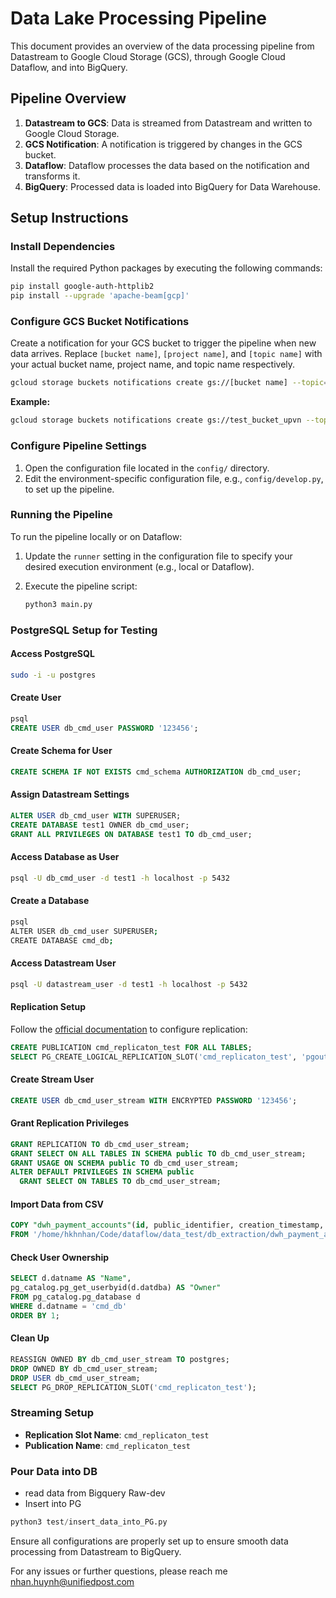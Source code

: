 # Data Lake Processing Pipeline

This document provides an overview of the data processing pipeline from Datastream to Google Cloud Storage (GCS), through Google Cloud Dataflow, and into BigQuery.

## Pipeline Overview

1. **Datastream to GCS**: Data is streamed from Datastream and written to Google Cloud Storage.
2. **GCS Notification**: A notification is triggered by changes in the GCS bucket.
3. **Dataflow**: Dataflow processes the data based on the notification and transforms it.
4. **BigQuery**: Processed data is loaded into BigQuery for Data Warehouse.

## Setup Instructions

### Install Dependencies

Install the required Python packages by executing the following commands:

```bash
pip install google-auth-httplib2
pip install --upgrade 'apache-beam[gcp]'
```

### Configure GCS Bucket Notifications

Create a notification for your GCS bucket to trigger the pipeline when new data arrives. Replace `[bucket name]`, `[project name]`, and `[topic name]` with your actual bucket name, project name, and topic name respectively.

```bash
gcloud storage buckets notifications create gs://[bucket name] --topic=projects/[project name]/topics/[topic name]
```

**Example:**

```bash
gcloud storage buckets notifications create gs://test_bucket_upvn --topic=projects/pj-bu-dw-data-sbx/topics/gcs_noti -p datastream-postgres/datastream/cmd_test
```

### Configure Pipeline Settings

1. Open the configuration file located in the `config/` directory.
2. Edit the environment-specific configuration file, e.g., `config/develop.py`, to set up the pipeline.

### Running the Pipeline

To run the pipeline locally or on Dataflow:

1. Update the `runner` setting in the configuration file to specify your desired execution environment (e.g., local or Dataflow).
2. Execute the pipeline script:

    ```bash
    python3 main.py
    ```

### PostgreSQL Setup for Testing

#### Access PostgreSQL

```bash
sudo -i -u postgres
```

#### Create User

```sql
psql
CREATE USER db_cmd_user PASSWORD '123456';
```

#### Create Schema for User

```sql
CREATE SCHEMA IF NOT EXISTS cmd_schema AUTHORIZATION db_cmd_user;
```

#### Assign Datastream Settings

```sql
ALTER USER db_cmd_user WITH SUPERUSER;
CREATE DATABASE test1 OWNER db_cmd_user;
GRANT ALL PRIVILEGES ON DATABASE test1 TO db_cmd_user;
```

#### Access Database as User

```bash
psql -U db_cmd_user -d test1 -h localhost -p 5432
```

#### Create a Database

```bash
psql
ALTER USER db_cmd_user SUPERUSER;
CREATE DATABASE cmd_db;
```

#### Access Datastream User

```bash
psql -U datastream_user -d test1 -h localhost -p 5432
```

#### Replication Setup

Follow the [official documentation](https://cloud.google.com/datastream/docs/configure-your-source-postgresql-database) to configure replication:

```sql
CREATE PUBLICATION cmd_replicaton_test FOR ALL TABLES;
SELECT PG_CREATE_LOGICAL_REPLICATION_SLOT('cmd_replicaton_test', 'pgoutput');
```

#### Create Stream User

```sql
CREATE USER db_cmd_user_stream WITH ENCRYPTED PASSWORD '123456';
```

#### Grant Replication Privileges

```sql
GRANT REPLICATION TO db_cmd_user_stream;
GRANT SELECT ON ALL TABLES IN SCHEMA public TO db_cmd_user_stream;
GRANT USAGE ON SCHEMA public TO db_cmd_user_stream;
ALTER DEFAULT PRIVILEGES IN SCHEMA public
  GRANT SELECT ON TABLES TO db_cmd_user_stream;
```

#### Import Data from CSV

```sql
COPY "dwh_payment_accounts"(id, public_identifier, creation_timestamp, last_update_timestamp, activated_timestamp, ended_timestamp, info_valid_from_timestamp, identifier, scheme, country, currency, bank_scheme, bank_identifier, status, type)
FROM '/home/hkhnhan/Code/dataflow/data_test/db_extraction/dwh_payment_accounts' DELIMITER ',' CSV;
```

#### Check User Ownership

```sql
SELECT d.datname AS "Name",
pg_catalog.pg_get_userbyid(d.datdba) AS "Owner"
FROM pg_catalog.pg_database d
WHERE d.datname = 'cmd_db'
ORDER BY 1;
```

#### Clean Up

```sql
REASSIGN OWNED BY db_cmd_user_stream TO postgres;
DROP OWNED BY db_cmd_user_stream;
DROP USER db_cmd_user_stream;
SELECT PG_DROP_REPLICATION_SLOT('cmd_replicaton_test');
```

### Streaming Setup

- **Replication Slot Name**: `cmd_replicaton_test`
- **Publication Name**: `cmd_replicaton_test`

### Pour Data into DB
- read data from Bigquery Raw-dev
- Insert into PG
```Python
python3 test/insert_data_into_PG.py
```

Ensure all configurations are properly set up to ensure smooth data processing from Datastream to BigQuery.

For any issues or further questions, please reach me nhan.huynh@unifiedpost.com